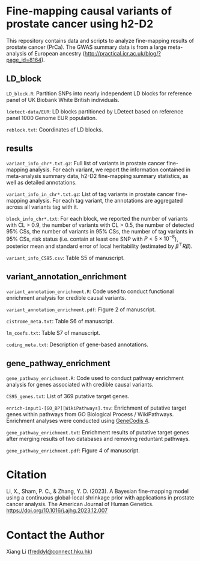 # Fine-mapping causal variants of prostate cancer using h2-D2

This repository contains data and scripts to analyze fine-mapping results of prostate cancer (PrCa). The GWAS summary data is from a large meta-analysis of European ancestry (http://practical.icr.ac.uk/blog/?page_id=8164).

## LD_block

`LD_block.R`: Partition SNPs into nearly independent LD blocks for reference 
panel of UK Biobank White British individuals.

`ldetect-data/EUR`: LD blocks partitioned by LDetect based on reference panel 
1000 Genome EUR population.

`reblock.txt`: Coordinates of LD blocks.

## results

`variant_info_chr*.txt.gz`: Full list of variants in prostate cancer fine-mapping analysis. For each variant, we report the information contained in meta-analysis summary data, h2-D2 fine-mapping summary statistics, as well as detailed annotations.

`variant_info_in_chr*.txt.gz`: List of tag variants in prostate cancer fine-mapping analysis. For each tag variant, the annotations are aggregated 
across all variants tag with it.

`block_info_chr*.txt`: For each block, we reported the number of variants with
CL > 0.9, the number of variants with CL > 0.5, the number of detected 95% CSs,
the number of variants in 95% CSs, the number of tag variants in 95% CSs, risk
status (i.e. contain at least one SNP with $P < 5\times 10^{-8}$), posterior mean
and standard error of local heritability (estimated by $\beta^{\top} R \beta$).

`variant_info_CS95.csv`: Table S5 of manuscript.

## variant_annotation_enrichment

`variant_annotation_enrichment.R`: Code used to conduct functional enrichment analysis for credible causal variants.

`variant_annotation_enrichment.pdf`: Figure 2 of manuscript.

`cistrome_meta.txt`: Table S6 of manuscript.

`lm_coefs.txt`: Table S7 of manuscript.

`coding_meta.txt`: Description of gene-based annotations.

## gene_pathway_enrichment

`gene_pathway_enrichment.R`: Code used to conduct pathway enrichment analysis for genes associated with credible causal variants.

`CS95_genes.txt`: List of 369 putative target genes.

`enrich-input1-[GO_BP][WikiPathways].tsv`: Enrichment of putative target genes within pathways from GO Biological Process / WikiPathways. Enrichment analyses were conducted using [GeneCodis 4](https://genecodis.genyo.es/).

`gene_pathway_enrichment.txt`: Enrichment results of putative target genes after merging results of two databases and removing reduntant pathways.

`gene_pathway_enrichment.pdf`: Figure 4 of manuscript.

# Citation

Li, X., Sham, P. C., & Zhang, Y. D. (2023). A Bayesian fine-mapping model using a continuous global-local shrinkage prior with applications in prostate cancer analysis. The American Journal of Human Genetics.
https://doi.org/10.1016/j.ajhg.2023.12.007

# Contact the Author

Xiang Li (freddyl@connect.hku.hk)
